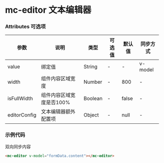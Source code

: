 # mc-editor 文本编辑器

### Attributes 可选项

参数 | 说明 | 类型 | 可选值 | 默认值 | 同步方式
-|-|-|-|-|-
value | 绑定值 | String | - | - | v-model
width | 组件内容区域宽度 | Number | - | 800 | -
isFullWidth | 组件内容区域宽度是否100% | Boolean | - | false | -
editorConfig | 文本编辑器额外配置项 | Object | - | null | -


### 示例代码

双向同步内容

```html
<mc-editor v-model="formData.content"></mc-editor>
```
